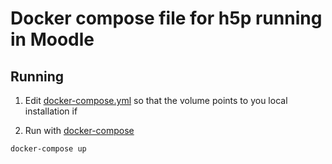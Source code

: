# Docker compose file for h5p running in Moodle

## Running

1. Edit [docker-compose.yml](docker-compose.yml) so that the volume points to you local installation if 

2. Run with [docker-compose](https://docs.docker.com/compose/)

```bash
docker-compose up
```